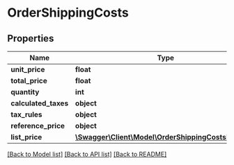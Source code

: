 # OrderShippingCosts

## Properties
Name | Type | Description | Notes
------------ | ------------- | ------------- | -------------
**unit_price** | **float** |  | 
**total_price** | **float** |  | 
**quantity** | **int** |  | 
**calculated_taxes** | **object** |  | [optional] 
**tax_rules** | **object** |  | [optional] 
**reference_price** | **object** |  | [optional] 
**list_price** | [**\Swagger\Client\Model\OrderShippingCostsListPrice**](OrderShippingCostsListPrice.md) |  | [optional] 

[[Back to Model list]](../../README.md#documentation-for-models) [[Back to API list]](../../README.md#documentation-for-api-endpoints) [[Back to README]](../../README.md)

